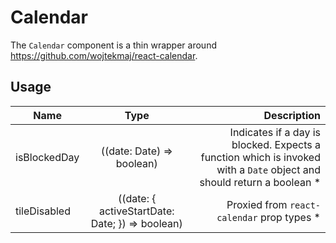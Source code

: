 <!-- 
This is an auto-generated markdown. 
You can change it in "src/Calendar/Calendar.tsx" and run build:docs to update this file.
-->
# Calendar
The `Calendar` component is a thin wrapper around https://github.com/wojtekmaj/react-calendar.
## Usage
| Name        | Type           | Description  |
| ----------- |:--------------:| ------------:|
|isBlockedDay|((date: Date) => boolean)|Indicates if a day is blocked. Expects a function which is invoked with a `Date` object and should return a boolean *
|tileDisabled|((date: { activeStartDate: Date; }) => boolean)|Proxied from `react-calendar` prop types *

